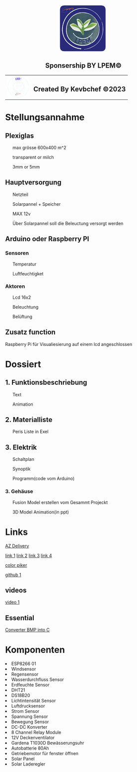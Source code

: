 <div>
    <div class="heder">
        <div align="center">
            <img src="https://github.com/mulke068/Gewachshaus/blob/beta/img/logo_1024x1024.png" title="LPEM LOGO" alt="LPEM LOGO" width="150" height="150"/>&nbsp;
            <h2 align="center">Sponsership BY LPEM©</h2>
        </div>
        <table align="center">
            <tr>
                <td><img src="https://github.com/mulke068/Gewachshaus/blob/beta/img/qwa.png" width="70" height="70"/></td>
                <td><h2 >Created By Kevbchef ©2023</h2></td>
            </tr>
        </table>
    </div>
    <div class="content">
        <div>
            <h1>Stellungsannahme</h1>
            <h2>Plexiglas</h2>
                <ul>max grösse 600x400 m^2</ul>
                <ul>transparent or milch</ul>
                <ul>3mm or 5mm</ul>
            <h2>Hauptversorgung</h2>
                <ul>Netzteil</ul> 
                <ul>Solarpannel + Speicher</ul>
                <ul>MAX 12v</ul>
                <ul>Über Solarpannel soll die Beleuctung versorgt werden</ul>
            <h2>Arduino oder Raspberry PI</h2>
            <h3>Sensoren</h3>
                <ul>Temperatur</ul>
                <ul>Luftfeuchtigket</ul>
            <h3>Aktoren</h3>
                <ul>Lcd 16x2</ul>
                <ul>Beleuchtung</ul>
                <ul>Belüftung</ul>
            <h2>Zusatz function</h2>
            <p>Raspberry Pi für Visualiesierung auf einem lcd angeschlossen<p>
        </div>
        <div>
            <h1>Dossiert</h1>
            <h2>1. Funktionsbeschriebung</h2>
                <ul>Text</ul>
                <ul>Animation</ul>
            <h2>2. Materialliste</h2>
                <ul>Peris Liste in Exel</ul>
            <h2>3. Elektrik</h2>
                <ul>Schaltplan</ul>
                <ul>Synoptik</ul>
                <ul>Programm(code vom Arduino)</ul>
            <h3>3. Gehäuse</h3>
                <ul>Fusion Model erstellen vom Gesammt Projeckt</ul>
                <ul>3D Model Animation(in ppt)</ul>
        </div>
    </div>
    <div class="bottom">
        <div>
            <h1>Links</h1>

[AZ Delivery](https://www.az-delivery.de)

[link 1](http://projects.htl-klu.at/Projekt_1617/pr7abeli35331/Internet/details.html)
[link 2](https://randomnerdtutorials.com/esp32-http-get-post-arduino/)
[link 3](https://randomnerdtutorials.com/getting-started-node-red-dashboard/)
[link 4](https://www.instructables.com/Automated-Greenhouse/)

[color piker](http://www.barth-dev.de/online/rgb565-color-picker/)

[github 1](https://github.com/jiteshsaini/rest-api-examples)

<h2>videos</h2>

[video 1](https://www.youtube.com/watch?v=1J8-cBR0R3M)

<h2>Essential</h2>

[Converter BMP into C](https://javl.github.io/image2cpp/)
        </div>
        <div>
            <h1>Komponenten</h1>
                <li>ESP8266 01</li>
                <li>Windsensor</li>
                <li>Regensensor</li>
                <li>Wasserdurchfluss Sensor</li>
                <li>Erdfeuchte Sensor</li>
                <li>DHT21</li>
                <li>DS18B20</li>
                <li>Lichtintensität Sensor</li>
                <li>Luftdrucksensor</li>
                <li>Strom Sensor</li>
                <li>Spannung Sensor</li>
                <li>Bewegung Sensor</li>
                <li>DC-DC Konverter</li>
                <li>8 Channel Relay Module</li>
                <li>12V Deckenventilator</li>
                <li>Gardena T1030D Bewässerungsuhr</li>
                <li>Autobatterie 80Ah</li>
                <li>Getriebemotor für fenster öffnen</li>
                <li>Solar Panel</li>
                <li>Solar Laderegler</li>
        </div>
    </div>
</div>
